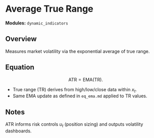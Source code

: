 # Average True Range

**Modules:** `dynamic_indicators`

## Overview

Measures market volatility via the exponential average of true range.

## Equation

$$\text{ATR} = \text{EMA}(\text{TR}).$$

- True range (TR) derives from high/low/close data within $x_t$.
- Same EMA update as defined in `eq_ema.md` applied to TR values.

## Notes

ATR informs risk controls $u_t$ (position sizing) and outputs volatility dashboards.
